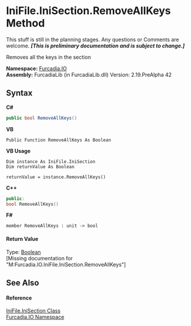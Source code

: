 # IniFile.IniSection.RemoveAllKeys Method 
This stuff is still in the planning stages. Any questions or Comments are welcome. _**\[This is preliminary documentation and is subject to change.\]**_

Removes all the keys in the section

**Namespace:**&nbsp;<a href="N_Furcadia_IO">Furcadia.IO</a><br />**Assembly:**&nbsp;FurcadiaLib (in FurcadiaLib.dll) Version: 2.19.PreAlpha 42

## Syntax

**C#**<br />
``` C#
public bool RemoveAllKeys()
```

**VB**<br />
``` VB
Public Function RemoveAllKeys As Boolean
```

**VB Usage**<br />
``` VB Usage
Dim instance As IniFile.IniSection
Dim returnValue As Boolean

returnValue = instance.RemoveAllKeys()
```

**C++**<br />
``` C++
public:
bool RemoveAllKeys()
```

**F#**<br />
``` F#
member RemoveAllKeys : unit -> bool 

```


#### Return Value
Type: <a href="http://msdn2.microsoft.com/en-us/library/a28wyd50" target="_blank">Boolean</a><br />\[Missing <returns> documentation for "M:Furcadia.IO.IniFile.IniSection.RemoveAllKeys"\]

## See Also


#### Reference
<a href="T_Furcadia_IO_IniFile_IniSection">IniFile.IniSection Class</a><br /><a href="N_Furcadia_IO">Furcadia.IO Namespace</a><br />